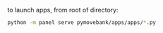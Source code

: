to launch apps, from root of directory:

```bash
python -m panel serve pymovebank/apps/apps/*.py
```
